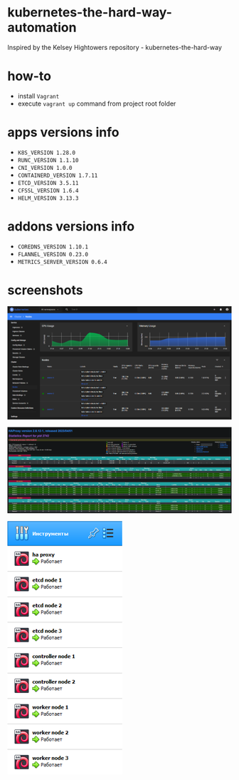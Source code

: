 # kubernetes-the-hard-way-automation
Inspired by the Kelsey Hightowers repository - kubernetes-the-hard-way

# how-to
* install `Vagrant`
* execute `vagrant up` command from project root folder

# apps versions info
* `K8S_VERSION 1.28.0`
* `RUNC_VERSION 1.1.10`
* `CNI_VERSION 1.0.0`
* `CONTAINERD_VERSION 1.7.11`
* `ETCD_VERSION 3.5.11`
* `CFSSL_VERSION 1.6.4`
* `HELM_VERSION 3.13.3`

# addons versions info
* `COREDNS_VERSION 1.10.1`
* `FLANNEL_VERSION 0.23.0`
* `METRICS_SERVER_VERSION 0.6.4`

# screenshots
![k8s-dashboard](./docs/screenshots/k8s-dashboard.png)

![k8s-haproxy-load-balanser](./docs/screenshots/k8s-haproxy-load-balanser.png)

![k8s-vms-virtualbox](./docs/screenshots/k8s-vms-virtualbox.png)  
